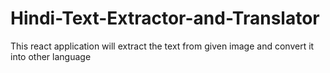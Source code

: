 # Hindi-Text-Extractor-and-Translator
This react application will extract the text from given image and convert it into other language 
